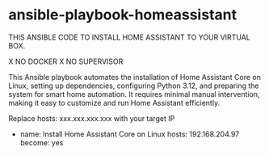 # ansible-playbook-homeassistant

THIS ANSIBLE CODE TO INSTALL HOME ASSISTANT TO YOUR VIRTUAL BOX.

X NO DOCKER
X NO SUPERVISOR

This Ansible playbook automates the installation of Home Assistant Core on Linux, setting up dependencies, configuring Python 3.12, and preparing the system for smart home automation. It requires minimal manual intervention, making it easy to customize and run Home Assistant efficiently.

Replace hosts: xxx.xxx.xxx.xxx with your target IP

- name: Install Home Assistant Core on Linux
  hosts: 192.168.204.97
  become: yes
